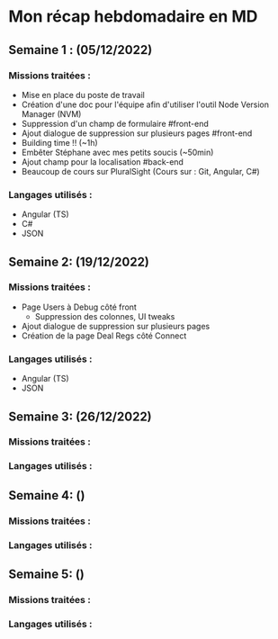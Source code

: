 # Mon récap hebdomadaire en MD 

## Semaine 1 : (05/12/2022)

### Missions traitées :

- Mise en place du poste de travail
- Création d'une doc pour l'équipe afin d'utiliser l'outil Node Version Manager (NVM)
- Suppression d'un champ de formulaire  #front-end
- Ajout dialogue de suppression sur plusieurs pages #front-end
- Building time !! (~1h)
- Embêter Stéphane avec mes petits soucis (~50min)
- Ajout champ pour la localisation #back-end
- Beaucoup de cours sur PluralSight (Cours sur : Git, Angular, C#)

### Langages utilisés :

- Angular (TS)
- C#
- JSON

## Semaine 2: (19/12/2022)

### Missions traitées :

- Page Users à Debug côté front 
    - Suppression des colonnes, UI tweaks
- Ajout dialogue de suppression sur plusieurs pages
- Création de la page Deal Regs côté Connect

### Langages utilisés :

- Angular (TS)
- JSON

## Semaine 3: (26/12/2022)

### Missions traitées :


### Langages utilisés :

## Semaine 4: ()

### Missions traitées :


### Langages utilisés :

## Semaine 5: ()

### Missions traitées :


### Langages utilisés :